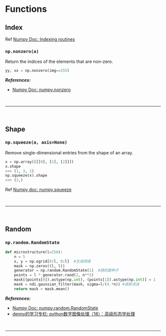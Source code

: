 # Functions

## Index

Ref [Numpy Doc: Indexing routines](https://docs.scipy.org/doc/numpy-1.15.0/reference/routines.indexing.html)

### `np.nonzero(a)`

Return the indices of the elements that are non-zero.

```python
yy, xx = np.nonzero(img==255)
```

***References:***

- [Numpy Doc: numpy.nonzero](https://docs.scipy.org/doc/numpy-1.15.0/reference/generated/numpy.nonzero.html)

<!--  -->
<br>

***

<br>
<!--  -->

## Shape

### `np.squeeze(a, axis=None)`

Remove single-dimensional entries from the shape of an array.

```python
x = np.array([[[0], [1], [2]]])
x.shape
>>> (1, 3, 1)
np.squeeze(x).shape
>>> (3,)
```

Ref [Numpy doc: numpy.squeeze](https://docs.scipy.org/doc/numpy/reference/generated/numpy.squeeze.html)

<!--  -->
<br>

***

<br>
<!--  -->

## Random

### `np.random.RandomState`

```python
def microstructure(l=256):
    n = 5
    x, y = np.ogrid[0:l, 0:l]  #生成网络
    mask = np.zeros((l, l))
    generator = np.random.RandomState(1)  #随机数种子
    points = l * generator.rand(2, n**2)
    mask[(points[0]).astype(np.int), (points[1]).astype(np.int)] = 1
    mask = ndi.gaussian_filter(mask, sigma=l/(4.*n)) #高斯滤波
    return mask > mask.mean()
```

***References:***

- [Numpy Doc: numpy.random.RandomState](https://docs.scipy.org/doc/numpy/reference/generated/numpy.random.RandomState.html)
- [denny的学习专栏: python数字图像处理（18）：高级形态学处理](https://www.cnblogs.com/denny402/p/5166258.html)

<!--  -->
<br>

***

<br>
<!--  -->